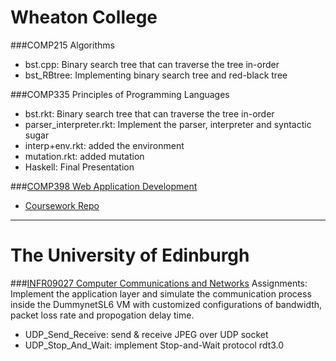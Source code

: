 Wheaton College
===
###COMP215 Algorithms

- bst.cpp: Binary search tree that can traverse the tree in-order
- bst_RBtree: Implementing binary search tree and red-black tree


###COMP335 Principles of Programming Languages
- bst.rkt: Binary search tree that can traverse the tree in-order
- parser_interpreter.rkt: Implement the parser, interpreter and syntactic sugar
- interp+env.rkt: added the environment
- mutation.rkt: added mutation
- Haskell: Final Presentation

###[COMP398 Web Application Development](https://github.com/WheatonWHALE/comp398)
- [Coursework Repo](https://github.com/akuisara/comp398)

---
The University of Edinburgh
===
###[INFR09027 Computer Communications and Networks](http://www.inf.ed.ac.uk/teaching/courses/comn)
Assignments: Implement the application layer and simulate the communication process inside the DummynetSL6 VM with customized configurations of bandwidth, packet loss rate and propogation delay time.
- UDP_Send_Receive: send & receive JPEG over UDP socket
- UDP_Stop_And_Wait: implement Stop-and-Wait protocol rdt3.0
